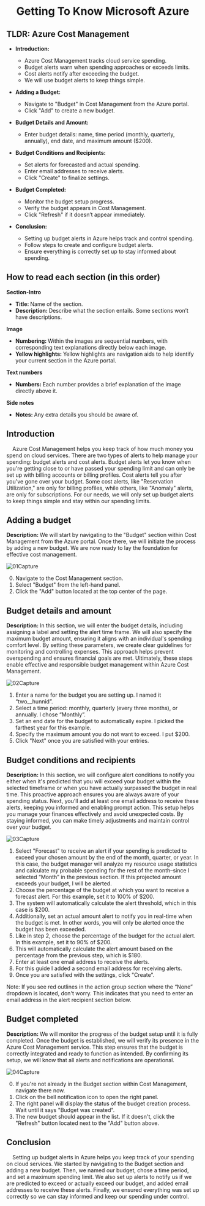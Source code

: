<p align="center">
  <h1 align="center">Getting To Know Microsoft Azure</h1>
</p>

<h2>TLDR: Azure Cost Management</h2>

- <b>Introduction: </b>
  - Azure Cost Management tracks cloud service spending.
  - Budget alerts warn when spending approaches or exceeds limits.
  - Cost alerts notify after exceeding the budget.
  - We will use budget alerts to keep things simple.

- <b>Adding a Budget: </b>
  - Navigate to "Budget" in Cost Management from the Azure portal.
  - Click "Add" to create a new budget.

- <b>Budget Details and Amount: </b>
  - Enter budget details: name, time period (monthly, quarterly, annually), end date, and maximum amount ($200).
- <b>Budget Conditions and Recipients: </b>
  - Set alerts for forecasted and actual spending.
  - Enter email addresses to receive alerts.
  - Click "Create" to finalize settings.

- <b>Budget Completed: </b>
  - Monitor the budget setup progress.
  - Verify the budget appears in Cost Management.
  - Click "Refresh" if it doesn’t appear immediately.

- <b>Conclusion: </b>
  - Setting up budget alerts in Azure helps track and control spending.
  - Follow steps to create and configure budget alerts.
  - Ensure everything is correctly set up to stay informed about spending.


<h2>How to read each section (in this order)</h2>

<b>Section-Intro</b> 
- <b>Title: </b>Name of the section.
- <b>Description: </b>Describe what the section entails. Some sections won’t have descriptions. 

<b>Image</b> 
- <b>Numbering: </b>Within the images are sequential numbers, with corresponding text explanations directly below each image.
- <b>Yellow highlights: </b>Yellow highlights are navigation aids to help identify your current section in the Azure portal.

<b>Text numbers</b> 
- <b>Numbers: </b>Each number provides a brief explanation of the image directly above it.

<b>Side notes</b> 
- <b>Notes: </b>Any extra details you should be aware of.

<h2>Introduction</h2>

&nbsp;&nbsp;&nbsp;&nbsp;Azure Cost Management helps you keep track of how much money you spend on cloud services. There are two types of alerts to help manage your spending: budget alerts and cost alerts. Budget alerts let you know when you're getting close to or have passed your spending limit and can only be set up with billing accounts or billing profiles. Cost alerts tell you after you've gone over your budget. Some cost alerts, like "Reservation Utilization," are only for billing profiles, while others, like "Anomaly" alerts, are only for subscriptions. For our needs, we will only set up budget alerts to keep things simple and stay within our spending limits.


<h2>Adding a budget</h2>

<b>Description: </b>We will start by navigating to the "Budget" section within Cost Management from the Azure portal. Once there, we will initiate the process by adding a new budget. We are now ready to lay the foundation for effective cost management. 

![01Capture](https://github.com/ImranHuhn/AzureBillAlarm/assets/52342912/6700baea-d771-4628-858a-2aa551e66350)

0.  Navigate to the Cost Management section.
1.  Select "Budget" from the left-hand panel.
2.  Click the "Add" button located at the top center of the page.

<h2>Budget details and amount</h2>

<b>Description: </b>In this section, we will enter the budget details, including assigning a label and setting the alert time frame. We will also specify the maximum budget amount, ensuring it aligns with an individual's spending comfort level. By setting these parameters, we create clear guidelines for monitoring and controlling expenses. This approach helps prevent overspending and ensures financial goals are met. Ultimately, these steps enable effective and responsible budget management within Azure Cost Management.

![02Capture](https://github.com/ImranHuhn/AzureBillAlarm/assets/52342912/f318655f-540e-488e-ae4d-e7eb76accd9d)

1.  Enter a name for the budget you are setting up. I named it “two__hunnid”.
2.  Select a time period: monthly, quarterly (every three months), or annually. I chose “Monthly”.
3.  Set an end date for the budget to automatically expire. I picked the farthest year for this example.
4.  Specify the maximum amount you do not want to exceed. I put $200.
5.  Click "Next" once you are satisfied with your entries.

<h2>Budget conditions and recipients</h2>

<b>Description: </b>In this section, we will configure alert conditions to notify you either when it's predicted that you will exceed your budget within the selected timeframe or when you have actually surpassed the budget in real time. This proactive approach ensures you are always aware of your spending status. Next, you'll add at least one email address to receive these alerts, keeping you informed and enabling prompt action. This setup helps you manage your finances effectively and avoid unexpected costs. By staying informed, you can make timely adjustments and maintain control over your budget.

![03Capture](https://github.com/ImranHuhn/AzureBillAlarm/assets/52342912/d57dd8a8-56a4-498f-b8ab-376808b74f57)

1.  Select "Forecast" to receive an alert if your spending is predicted to exceed your chosen amount by the end of the month, quarter, or year. In this case, the budget manager will analyze my resource usage statistics and calculate my probable spending for the rest of the month–since I selected “Month” in the previous section. If this projected amount exceeds your budget, I will be alerted.
2.  Choose the percentage of the budget at which you want to receive a forecast alert. For this example, set it to 100% of $200.
3.  The system will automatically calculate the alert threshold, which in this case is $200.
4.  Additionally, set an actual amount alert to notify you in real-time when the budget is met. In other words, you will only be alerted once the budget has been exceeded.
5.  Like in step 2, choose the percentage of the budget for the actual alert. In this example, set it to 90% of $200.
6.  This will automatically calculate the alert amount based on the percentage from the previous step, which is $180.
7.  Enter at least one email address to receive the alerts.
8.  For this guide I added a second email address for receiving alerts.
9.  Once you are satisfied with the settings, click "Create".

Note: If you see red outlines in the action group section where the “None” dropdown is located, don't worry. This indicates that you need to enter an email address in the alert recipient section below.

<h2>Budget completed</h2>

<b>Description: </b>We will monitor the progress of the budget setup until it is fully completed. Once the budget is established, we will verify its presence in the Azure Cost Management service. This step ensures that the budget is correctly integrated and ready to function as intended. By confirming its setup, we will know that all alerts and notifications are operational. 

![04Capture](https://github.com/ImranHuhn/AzureBillAlarm/assets/52342912/94232881-13d6-4cf0-97c5-d99e81b3b242)

0.  If you're not already in the Budget section within Cost Management, navigate there now.
1.  Click on the bell notification icon to open the right panel.
2.  The right panel will display the status of the budget creation process. Wait until it says "Budget was created".
3.  The new budget should appear in the list. If it doesn't, click the "Refresh" button located next to the "Add" button above.

<h2>Conclusion</h2>

&nbsp;&nbsp;&nbsp;&nbsp;Setting up budget alerts in Azure helps you keep track of your spending on cloud services. We started by navigating to the Budget section and adding a new budget. Then, we named our budget, chose a time period, and set a maximum spending limit. We also set up alerts to notify us if we are predicted to exceed or actually exceed our budget, and added email addresses to receive these alerts. Finally, we ensured everything was set up correctly so we can stay informed and keep our spending under control.
